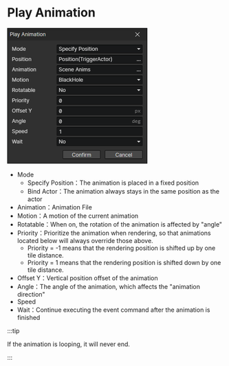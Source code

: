 # Play Animation

![](img/playAnimation-1.png)

- Mode
  - Specify Position：The animation is placed in a fixed position
  - Bind Actor：The animation always stays in the same position as the actor
- Animation：Animation File
- Motion：A motion of the current animation
- Rotatable：When on, the rotation of the animation is affected by "angle"
- Priority：Prioritize the animation when rendering, so that animations located below will always override those above.
  - Priority = -1 means that the rendering position is shifted up by one tile distance.
  - Priority = 1 means that the rendering position is shifted down by one tile distance.
- Offset Y：Vertical position offset of the animation
- Angle：The angle of the animation, which affects the "animation direction"
- Speed
- Wait：Continue executing the event command after the animation is finished

:::tip

If the animation is looping, it will never end.

:::